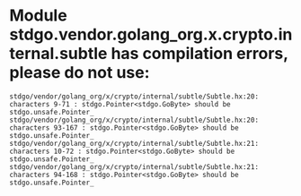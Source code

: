 # Module stdgo.vendor.golang_org.x.crypto.internal.subtle has compilation errors, please do not use:
```
stdgo/vendor/golang_org/x/crypto/internal/subtle/Subtle.hx:20: characters 9-71 : stdgo.Pointer<stdgo.GoByte> should be stdgo.unsafe.Pointer_
stdgo/vendor/golang_org/x/crypto/internal/subtle/Subtle.hx:20: characters 93-167 : stdgo.Pointer<stdgo.GoByte> should be stdgo.unsafe.Pointer_
stdgo/vendor/golang_org/x/crypto/internal/subtle/Subtle.hx:21: characters 10-72 : stdgo.Pointer<stdgo.GoByte> should be stdgo.unsafe.Pointer_
stdgo/vendor/golang_org/x/crypto/internal/subtle/Subtle.hx:21: characters 94-168 : stdgo.Pointer<stdgo.GoByte> should be stdgo.unsafe.Pointer_

```

